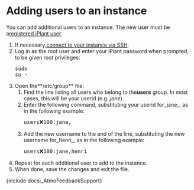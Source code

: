 # Adding users to an instance

You can add additional users to an instance. The new user must be a[registered iPlant user](https://pods.iplantcollaborative.org/wiki/display/start/Registering+for+an+iPlant+Account "Registering for an iPlant Account").

1.  If necessary,[connect to your instance via SSH](https://pods.iplantcollaborative.org/wiki/display/atmman/Logging+In+to+an+Instance "Logging In to an Instance").
2.  Log in as the root user and enter your iPlant password when prompted, to be given root privileges:<div class="wysiwyg-macro"><div class="code panel" style="border-width: 1px;"><div class="codeContent panelContent"><pre class="theme: Default; brush: java; gutter: false">sudo su -</pre></div></div></div>
3.  Open the**/etc/group** file:
    1.  Find the line listing all users who belong to the**users** group. In most cases, this will be your userid (e.g.,_jane_).
    2.  Enter the following command, substituting your userid for_jane_, as in the following example:<div class="wysiwyg-macro"><div class="code panel" style="border-width: 1px;"><div class="codeContent panelContent"><pre class="theme: Default; brush: java; gutter: false">users:x:100:jane,</pre></div></div></div>
    3.  Add the new username to the end of the line, substituting the new username for_henri_, as in the following example:<div class="wysiwyg-macro"><div class="code panel" style="border-width: 1px;"><div class="codeContent panelContent"><pre class="theme: Default; brush: java; gutter: false">users:x:100:jane,henri</pre></div></div></div>
4.  Repeat for each additional user to add to the instance.
5.  When done, save the changes and exit the file.

<div class="wysiwyg-macro"><div class="wysiwyg-macro-tag wysiwyg-macro-starttag">{include:docs:_AtmoFeedbackSupport}</div></div>